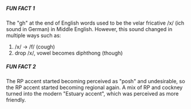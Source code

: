 ##### FUN FACT 1
The "gh" at the end of English words used to be the velar fricative /x/ (ich sound in German) in Middle English. However, this sound changed in multiple ways such as:
1. /x/ -> /f/ (cough)
2. drop /x/, vowel becomes diphthong (though)
##### FUN FACT 2
The RP accent started becoming perceived as "posh" and undesirable, so the RP accent started becoming regional again. A mix of RP and cockney turned into the modern "Estuary accent", which was perceived as more friendly.